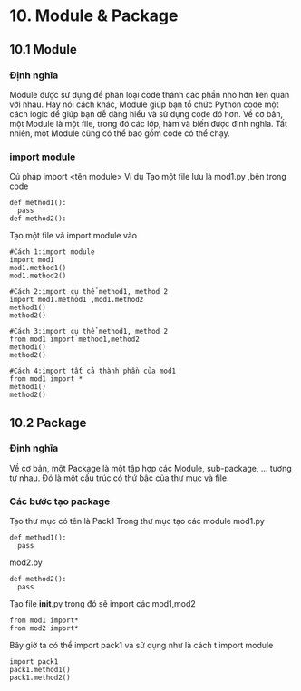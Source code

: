 # 10. Module & Package
## 10.1 Module
### Định nghĩa
Module được sử dụng để phân loại code thành các phần nhỏ hơn liên quan với nhau. Hay nói cách khác, Module giúp bạn tổ chức Python code một cách logic để giúp bạn dễ dàng hiểu và sử dụng code đó hơn. Về cơ bản, một Module là một file, trong đó các lớp, hàm và biến được định nghĩa. Tất nhiên, một Module cũng có thể bao gồm code có thể chạy.
### import module
Cú pháp
import <tên module>
Ví dụ
Tạo một file lưu là mod1.py ,bên trong code
```
def method1():
  pass
def method2():
```
Tạo một file và import module vào
```
#Cách 1:import module
import mod1
mod1.method1()
mod1.method2()

#Cách 2:import cụ thể method1, method 2
import mod1.method1 ,mod1.method2
method1()
method2()

#Cách 3:import cụ thể method1, method 2
from mod1 import method1,method2
method1()
method2()

#Cách 4:import tất cả thành phần của mod1
from mod1 import *
method1()
method2()
```
## 10.2 Package
### Định nghĩa
Về cơ bản, một Package là một tập hợp các Module, sub-package, … tương tự nhau. Đó là một cấu trúc có thứ bậc của thư mục và file.
### Các bước tạo package
Tạo thư mục có tên là Pack1
Trong thư mục tạo các module mod1.py
```
def method1():
  pass
```
mod2.py
```
def method2():
  pass
```
Tạo file __init__.py trong đó sẽ import các mod1,mod2
```
from mod1 import*
from mod2 import*
```
Bây giờ ta có thể import pack1 và sử dụng như là cách t import module
```
import pack1
pack1.method1()
pack1.method2()
```
